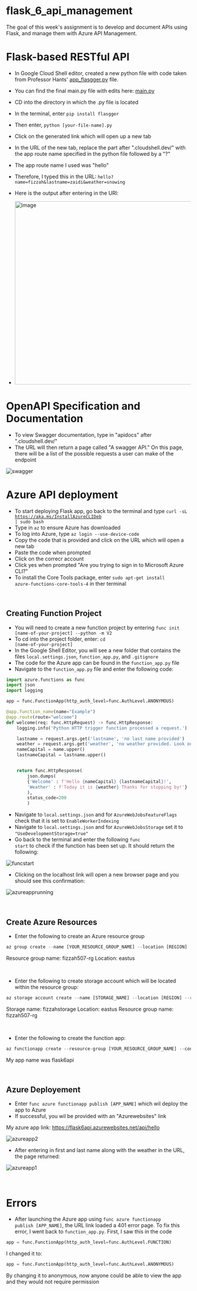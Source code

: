 # flask_6_api_management

The goal of this week's assignment is to develop and document APIs using Flask, and manage them with Azure API Management.

# Flask-based RESTful API
- In Google Cloud Shell editor, created a new python file with code taken from Professor Hants' [app_flasgger.py](https://github.com/hantswilliams/HHA_504_2023/blob/main/WK6/code/flask/app_flasgger.py) file.
- You can find the final main.py file with edits here: [main.py](https://github.com/zf81/flask_6_api_management/blob/main/main.py)
- CD into the directory in which the .py file is located
- In the terminal, enter <code>pip install flasgger</code>
- Then enter, <code>python [your-file-name].py</code>

- Click on the generated link which will open up a new tab 
- In the URL of the new tab, replace the part after ".cloudshell.dev/" with the app route name specified in the python file followed by a "?"
- The app route name I used was "hello"
- Therefore, I typed this in the URL: <code>hello?name=fizzah&lastname=zaidi&weather=snowing</code>
- Here is the output after entering in the URl:
- <img width="500" alt="image" src="https://github.com/zf81/flask_6_api_management/blob/main/screenshots/flaskapp2.png?raw=true">

# OpenAPI Specification and Documentation

- To view Swagger documentation, type in "apidocs" after ".cloudshell.dev/"
- The URL will then return a page called "A swagger API." On this page, there will be a list of the possible requests a user can make of the endpoint

![swagger](https://github.com/zf81/flask_6_api_management/blob/main/screenshots/swagger.png)

# Azure API deployment
- To start deploying Flask app, go back to the terminal and type <code>curl -sL https://aka.ms/InstallAzureCLIDeb | sudo bash</code>
- Type in <code>az</code> to ensure Azure has downloaded 
- To log into Azure, type <code>az login --use-device-code</code>
- Copy the code that is provided and click on the URL which will open a new tab 
- Paste the code when prompted 
- Click on the correcr account
- Click yes when prompted "Are you trying to sign in to Microsoft Azure CLI?"
- To install the Core Tools package, enter <code>sudo apt-get install azure-functions-core-tools-4</code> in ther terminal 

</br>

## Creating Function Project
- You will need to create a new function project by entering <code>func init [name-of-your-project] --python -m V2</code>
- To cd into the project folder, enter: <code>cd [name-of-your-project]</code> 
- In the Google Shell Editor, you will see a new folder that contains the files <code>local.settings.json</code>,  <code>function_app.py</code>, and <code>.gitignore</code>
- The code for the Azure app can be found in the <code>function_app.py</code> file
- Navigate to the <code>function_app.py</code> file and enter the following code:

```python
import azure.functions as func
import json
import logging

app = func.FunctionApp(http_auth_level=func.AuthLevel.ANONYMOUS)

@app.function_name(name="Example")
@app.route(route="welcome")
def welcome(req: func.HttpRequest) -> func.HttpResponse:
    logging.info('Python HTTP trigger function processed a request.')

    lastname = request.args.get('lastname', 'no last name provided')
    weather = request.args.get('weather', 'no weather provided. Look outside your window!')
    nameCapital = name.upper()
    lastnameCapital = lastname.upper()


    return func.HttpResponse(
        json.dumps(
        {'Welcome' : f'Hello {nameCapital} {lastnameCapital}!', 
        'Weather' : f'Today it is {weather} Thanks for stopping by!'}
        ),        
        status_code=200
        )
```

- Navigate to <code>local.settings.json</code> and for <code>AzureWebJobsFeatureFlags</code> check that it is set to <code>EnableWorkerIndexing</code>
- Navigate to <code>local.settings.json</code> and for <code>AzureWebJobsStorage</code> set it to <code>"UseDevelopmentStorage=true"</code>
- Go back to the terminal and enter the following <code>func start</code> to check if the function has been set up. It should return the following:

![funcstart](https://github.com/zf81/flask_6_api_management/blob/main/screenshots/funcstart.png)

- Clicking on the localhost link will open a new browser page and you should see this confirmation:

![azureapprunning](https://github.com/zf81/flask_6_api_management/blob/main/screenshots/azureapprunning.png)

</br>

## Create Azure Resources

- Enter the following to create an Azure resource group

```python
az group create --name [YOUR_RESOURCE_GROUP_NAME] --location [REGION]
```
Resource group name: fizzah507-rg
Location: eastus

</br>

- Enter the following to create storage account which will be located within the resource group:

```python
az storage account create --name [STORAGE_NAME] --location [REGION] --resource-group [YOUR_RESOURCE_GROUP_NAME] --sku Standard_LRS
```
Storage name: fizzahstorage
Location: eastus
Resource group name: fizzah507-rg

</br>

- Enter the following to create the function app:

```python
az functionapp create --resource-group [YOUR_RESOURCE_GROUP_NAME] --consumption-plan-location [REGION] --runtime python --runtime-version 3.9 --functions-version 4 --name [APP_NAME] --os-type linux --storage-account [STORAGE_NAME]
```
My app name was flask6api

</br>

## Azure Deployement 
- Enter <code>func azure functionapp publish [APP_NAME]</code> which wil deploy the app to Azure 
- If successful, you wil be provided with an "Azurewebsites" link 

My azure app link: https://flask6api.azurewebsites.net/api/hello

![azureapp2](https://github.com/zf81/flask_6_api_management/blob/main/screenshots/azureapp2.png)

- After entering in first and last name along with the weather in the URL, the page returned:
  
![azureapp1](https://github.com/zf81/flask_6_api_management/blob/main/screenshots/azureapp1.png)

</br>

# Errors
- After launching the Azure app using <code>func azure functionapp publish [APP_NAME]</code>, the URL link loaded a 401 error page. To fix this error, I went back to <code>function_app.py</code>. First, I saw this in the code
  
```python
app = func.FunctionApp(http_auth_level=func.AuthLevel.FUNCTION)
```

I changed it to:

```python
app = func.FunctionApp(http_auth_level=func.AuthLevel.ANONYMOUS)
```
By changing it to anonymous, now anyone could be able to view the app and they would not require permission

